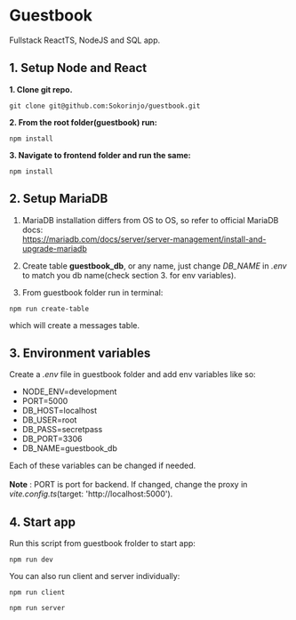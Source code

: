 # Guestbook
Fullstack ReactTS, NodeJS and SQL app.

## 1. Setup Node and React
**1. Clone git repo.**
```
git clone git@github.com:Sokorinjo/guestbook.git
```

**2. From the root folder(guestbook) run:**
```
npm install
```

**3. Navigate to frontend folder and run the same:**
```
npm install
```

## 2. Setup MariaDB
1. MariaDB installation differs from OS to OS, so refer to official MariaDB docs: <br> https://mariadb.com/docs/server/server-management/install-and-upgrade-mariadb

2. Create table **guestbook_db**, or any name, just change *DB_NAME* in *.env* to match you db name(check section 3. for env variables).

2. From guestbook folder run in terminal:
```
npm run create-table
```
which will create a messages table.
## 3. Environment variables
Create a *.env* file in guestbook folder and add env variables like so:
* NODE_ENV=development
* PORT=5000
* DB_HOST=localhost
* DB_USER=root
* DB_PASS=secretpass
* DB_PORT=3306
* DB_NAME=guestbook_db

Each of these variables can be changed if needed. <br><br> 
**Note** : PORT is port for backend. If changed, change the proxy in *vite.config.ts*(target: 'http://localhost:5000').

## 4. Start app
Run this script from guestbook frolder to start app:
```
npm run dev
```
You can also run client and server individually:
```
npm run client

npm run server
```






